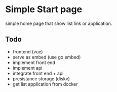 # Simple Start page
simple home page that show list link or application.

## Todo
* frontend (vue)
* serve as embed (use go embed)
* implement front end
* implement api
* integrate front end + api
* presistance storage (diskv)
* get list application from docker